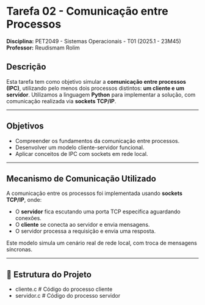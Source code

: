 # Tarefa 02 - Comunicação entre Processos  
**Disciplina:** PET2049 - Sistemas Operacionais - T01 (2025.1 - 23M45)  
**Professor:** Reudismam Rolim  


## Descrição

Esta tarefa tem como objetivo simular a **comunicação entre processos (IPC)**, utilizando pelo menos dois processos distintos: **um cliente e um servidor**. Utilizamos a linguagem **Python** para implementar a solução, com comunicação realizada via **sockets TCP/IP**.

---

## Objetivos

- Compreender os fundamentos da comunicação entre processos.
- Desenvolver um modelo cliente-servidor funcional.
- Aplicar conceitos de IPC com sockets em rede local.

---

## Mecanismo de Comunicação Utilizado

A comunicação entre os processos foi implementada usando **sockets TCP/IP**, onde:

- O **servidor** fica escutando uma porta TCP específica aguardando conexões.
- O **cliente** se conecta ao servidor e envia mensagens.
- O servidor processa a requisição e envia uma resposta.

Este modelo simula um cenário real de rede local, com troca de mensagens síncronas.

---

## 📁 Estrutura do Projeto
- cliente.c # Código do processo cliente
- servidor.c # Código do processo servidor

